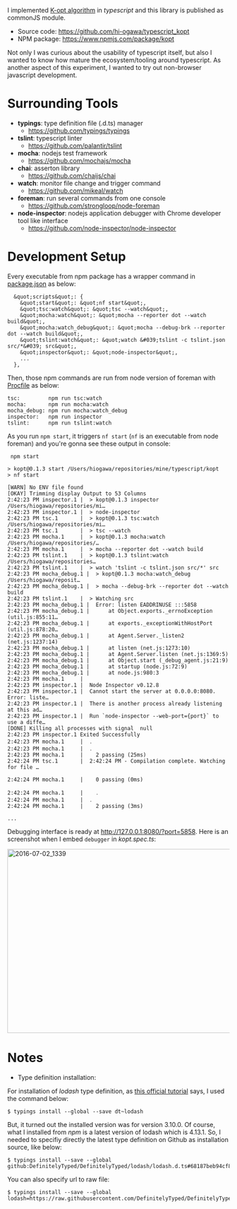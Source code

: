 <!--
{
  "title": "Typescript Starter (CommonJS Library Development)",
  "date": "2016-07-01T20:54:25.000Z",
  "category": "",
  "tags": [
    "starter",
    "typescript"
  ],
  "draft": false
}
-->

I implemented [K-opt algorithm](http://wp.hiogawa.net/2016/06/26/k-opt-algorithm-for-tsp/) in _typescript_ and this library is published as commonJS module.

- Source code: https://github.com/hi-ogawa/typescript_kopt
- NPM package: https://www.npmjs.com/package/kopt

Not only I was curious about the usability of typescript itself, but also I wanted to know how mature the ecosystem/tooling around typescript.
As another aspect of this experiment, I wanted to try out non-browser javascript development.

# Surrounding Tools

- __typings__: type definition file (.d.ts) manager
  - https://github.com/typings/typings
- __tslint__: typescript linter 
  - https://github.com/palantir/tslint
- __mocha__: nodejs test framework 
  - https://github.com/mochajs/mocha
- __chai__: asserton library
  - https://github.com/chaijs/chai
- __watch__: monitor file change and trigger command
  - https://github.com/mikeal/watch
- __foreman__: run several commands from one console
  - https://github.com/strongloop/node-foreman
- __node-inspector__: nodejs application debugger with Chrome developer tool like interface
  - https://github.com/node-inspector/node-inspector

# Development Setup

Every executable from npm package has a wrapper command in [package.json](https://github.com/hi-ogawa/typescript_kopt/blob/7afbd4de91d026826364c949df35ee69a8e9719f/package.json) as below:

```
  &quot;scripts&quot;: {
    &quot;start&quot;: &quot;nf start&quot;,
    &quot;tsc:watch&quot;: &quot;tsc --watch&quot;,
    &quot;mocha:watch&quot;: &quot;mocha --reporter dot --watch build&quot;,
    &quot;mocha:watch_debug&quot;: &quot;mocha --debug-brk --reporter dot --watch build&quot;,
    &quot;tslint:watch&quot;: &quot;watch &#039;tslint -c tslint.json src/*&#039; src&quot;,
    &quot;inspector&quot;: &quot;node-inspector&quot;,
    ...
  },
```

Then, those npm commands are run from node version of foreman with [Procfile](https://github.com/hi-ogawa/typescript_kopt/blob/e258d282cc51144240566e84928e8c582cce288f/Procfile) as below:

```
tsc:         npm run tsc:watch
mocha:       npm run mocha:watch
mocha_debug: npm run mocha:watch_debug
inspector:   npm run inspector
tslint:      npm run tslint:watch
```

As you run `npm start`, it triggers `nf start` (`nf` is an executable from node foreman) and you're gonna see these output in console:

```
 npm start

> kopt@0.1.3 start /Users/hiogawa/repositories/mine/typescript/kopt
> nf start

[WARN] No ENV file found
[OKAY] Trimming display Output to 53 Columns
2:42:23 PM inspector.1 |  > kopt@0.1.3 inspector /Users/hiogawa/repositories/mi…
2:42:23 PM inspector.1 |  > node-inspector
2:42:23 PM tsc.1       |  > kopt@0.1.3 tsc:watch /Users/hiogawa/repositories/mi…
2:42:23 PM tsc.1       |  > tsc --watch
2:42:23 PM mocha.1     |  > kopt@0.1.3 mocha:watch /Users/hiogawa/repositories/…
2:42:23 PM mocha.1     |  > mocha --reporter dot --watch build
2:42:23 PM tslint.1    |  > kopt@0.1.3 tslint:watch /Users/hiogawa/repositories…
2:42:23 PM tslint.1    |  > watch 'tslint -c tslint.json src/*' src
2:42:23 PM mocha_debug.1 |  > kopt@0.1.3 mocha:watch_debug /Users/hiogawa/reposit…
2:42:23 PM mocha_debug.1 |  > mocha --debug-brk --reporter dot --watch build
2:42:23 PM tslint.1    |  > Watching src
2:42:23 PM mocha_debug.1 |  Error: listen EADDRINUSE :::5858
2:42:23 PM mocha_debug.1 |      at Object.exports._errnoException (util.js:855:11…
2:42:23 PM mocha_debug.1 |      at exports._exceptionWithHostPort (util.js:878:20…
2:42:23 PM mocha_debug.1 |      at Agent.Server._listen2 (net.js:1237:14)
2:42:23 PM mocha_debug.1 |      at listen (net.js:1273:10)
2:42:23 PM mocha_debug.1 |      at Agent.Server.listen (net.js:1369:5)
2:42:23 PM mocha_debug.1 |      at Object.start (_debug_agent.js:21:9)
2:42:23 PM mocha_debug.1 |      at startup (node.js:72:9)
2:42:23 PM mocha_debug.1 |      at node.js:980:3
2:42:23 PM mocha.1     |  
2:42:23 PM inspector.1 |  Node Inspector v0.12.8
2:42:23 PM inspector.1 |  Cannot start the server at 0.0.0.0:8080. Error: liste…
2:42:23 PM inspector.1 |  There is another process already listening at this ad…
2:42:23 PM inspector.1 |  Run `node-inspector --web-port={port}` to use a diffe…
[DONE] Killing all processes with signal  null
2:42:23 PM inspector.1 Exited Successfully
2:42:23 PM mocha.1     |  ․
2:42:23 PM mocha.1     |  ․
2:42:23 PM mocha.1     |    2 passing (25ms)
2:42:24 PM tsc.1       |  2:42:24 PM - Compilation complete. Watching for file …

2:42:24 PM mocha.1     |    0 passing (0ms)

2:42:24 PM mocha.1     |    ․
2:42:24 PM mocha.1     |  ․
2:42:24 PM mocha.1     |    2 passing (3ms)

...
```

Debugging interface is ready at http://127.0.0.1:8080/?port=5858. Here is an screenshot when I embed `debugger` in _kopt.spec.ts_:

<a href="http://wp.hiogawa.net/wp-content/uploads/2016/07/2016-07-02_1339-1024x732.png"><img src="http://wp.hiogawa.net/wp-content/uploads/2016/07/2016-07-02_1339-1024x732.png" alt="2016-07-02_1339" width="584" height="417" class="alignnone size-large wp-image-1067" /></a>

# Notes

- Type definition installation:

For installation of _lodash_ type definition, as [this official tutorial](https://www.typescriptlang.org/docs/handbook/react-&-webpack.html) says, I used the command below:

```
$ typings install --global --save dt~lodash
```

But, it turned out the installed version was for version 3.10.0. Of course, what I installed from _npm_ is a latest version of lodash which is 4.13.1. So, I needed to specifiy directly the latest type definition on Github as installation source, like below:

```
$ typings install --save --global github:DefinitelyTyped/DefinitelyTyped/lodash/lodash.d.ts#68187beb94cf85c2763e258849ea63ddcbf9ad03
```

You can also specify url to raw file:

```
$ typings install --save --global lodash=https://raw.githubusercontent.com/DefinitelyTyped/DefinitelyTyped/68187beb94cf85c2763e258849ea63ddcbf9ad03/lodash/lodash.d.ts
```
